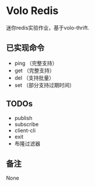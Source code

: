 # Volo Redis

迷你redis实验作业，基于volo-thrift.  

## 已实现命令
- ping （完整支持）
- get （完整支持）
- del （支持批量）
- set （部分支持过期时间）

## TODOs

- publish
- subscribe
- client-cli
- exit
- 布隆过滤器

## 备注

None